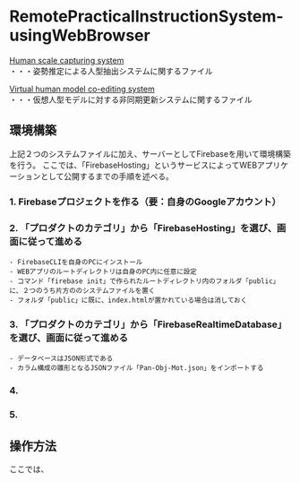 # RemotePracticalInstructionSystem-usingWebBrowser


[Human scale capturing system]()  
・・・姿勢推定による人型抽出システムに関するファイル

[Virtual human model co-editing system]()  
・・・仮想人型モデルに対する非同期更新システムに関するファイル 

## 環境構築

上記２つのシステムファイルに加え、サーバーとしてFirebaseを用いて環境構築を行う。
ここでは、「FirebaseHosting」というサービスによってWEBアプリケーションとして公開するまでの手順を述べる。


### 1. Firebaseプロジェクトを作る（要：自身のGoogleアカウント）  

### 2. 「プロダクトのカテゴリ」から「FirebaseHosting」を選び、画面に従って進める  
    - FirebaseCLIを自身のPCにインストール
    - WEBアプリのルートディレクトリは自身のPC内に任意に設定
    - コマンド「firebase init」で作られたルートディレクトリ内のフォルダ「public」に、２つのうち片方ののシステムファイルを置く
    - フォルダ「public」に既に、index.htmlが置かれている場合は消しておく

### 3. 「プロダクトのカテゴリ」から「FirebaseRealtimeDatabase」を選び、画面に従って進める
    - データベースはJSON形式である
    - カラム構成の雛形となるJSONファイル「Pan-Obj-Mot.json」をインポートする

### 4.

### 5.



## 操作方法

ここでは、
